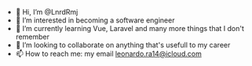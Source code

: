 - 👋 Hi, I’m @LnrdRmj
- 👀 I’m interested in becoming a software engineer
- 🌱 I’m currently learning Vue, Laravel and many more things that I don't remember
- 💞️ I’m looking to collaborate on anything that's usefull to my career
- 📫 How to reach me: my email leonardo.ra14@icloud.com

<!---
LnrdRmj/LnrdRmj is a ✨ special ✨ repository because its `README.md` (this file) appears on your GitHub profile.
You can click the Preview link to take a look at your changes.
--->

